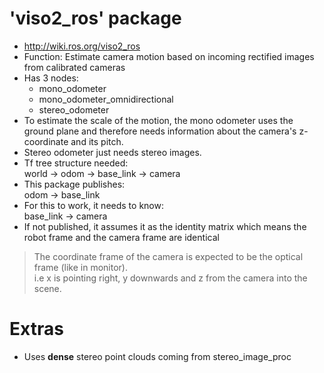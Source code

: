 # 'viso2_ros' package

* http://wiki.ros.org/viso2_ros
* Function: Estimate camera motion based on incoming rectified images from calibrated cameras
* Has 3 nodes:
    * mono_odometer
    * mono_odometer_omnidirectional
    * stereo_odometer 
* To estimate the scale of the motion, the mono odometer uses the ground plane and therefore needs information about the camera's z-coordinate and its pitch.
* Stereo odometer just needs stereo images.
* Tf tree structure needed:  
        world → odom → base_link → camera
* This package publishes:  
        odom → base_link
* For this to work, it needs to know:  
        base_link → camera
* If not published, it assumes it as the identity matrix which means the robot frame and the camera frame are identical

> The coordinate frame of the camera is expected to be the optical frame (like in monitor).  
> i.e x is pointing right, y downwards and z from the camera into the scene.




# Extras

* Uses **dense** stereo point clouds coming from stereo_image_proc

